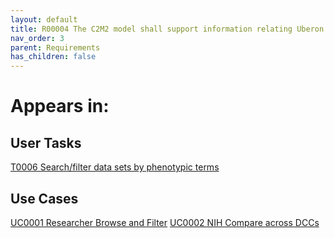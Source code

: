 ```yaml
---
layout: default
title: R00004 The C2M2 model shall support information relating Uberon terms to CF programs
nav_order: 3
parent: Requirements
has_children: false
---
```


# Appears in:


## User Tasks

[T0006 Search/filter data sets by phenotypic terms](../user-tasks/searchfilter-data-sets-by-phenotypic-terms.md)

## Use Cases

[UC0001 Researcher Browse and Filter](../use-cases/browse-and-filter.md)
[UC0002 NIH Compare across DCCs](../use-cases/multi-compare-custodian.md)
